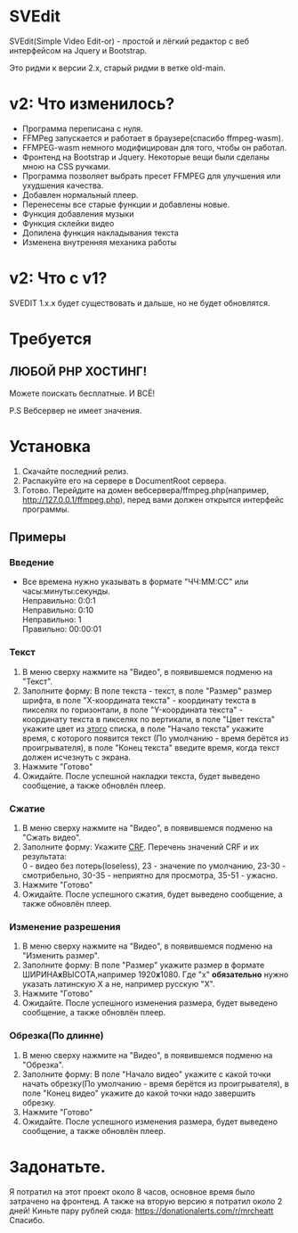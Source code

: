 # SVEdit
SVEdit(Simple Video Edit-or) - простой и лёгкий редактор с веб интерфейсом на Jquery и Bootstrap.

Это ридми к версии 2.х, старый ридми в ветке old-main.

# v2: Что изменилось?

- Программа переписана с нуля.
- FFMPeg запускается и работает в браузере(спасибо ffmpeg-wasm). 
- FFMPEG-wasm немного модифицирован для того, чтобы он работал. 
- Фронтенд на Bootstrap и Jquery. Некоторые вещи были сделаны мною на CSS ручками.
- Программа позволяет выбрать пресет FFMPEG для улучшения или ухудшения качества.
- Добавлен нормальный плеер.
- Перенесены все старые функции и добавлены новые.
- Функция добавления музыки
- Функция склейки видео
- Допилена функция накладывания текста
- Изменена внутренняя механика работы

# v2: Что с v1?
SVEDIT 1.x.x будет существовать и дальше, но не будет обновлятся.

# Требуется
## ЛЮБОЙ PHP ХОСТИНГ!
Можете поискать бесплатные.
И ВСЁ!

P.S Вебсервер не имеет значения.

# Установка
1. Скачайте последний релиз.
2. Распакуйте его на сервере в DocumentRoot сервера.
3. Готово. Перейдите на домен вебсервера/ffmpeg.php(например, http://127.0.0.1/ffmpeg.php), перед вами должен открытся интерфейс программы.

## Примеры

### Введение
* Все времена нужно указывать в формате "ЧЧ:ММ:СС" или часы:минуты:секунды.
<br>Неправильно: 0:0:1 <br>Неправильно: 0:10<br>Неправильно: 1<br>Правильно: 00:00:01
### Текст 
1. В меню сверху нажмите на "Видео", в появившемся подменю на "Текст".
2. Заполните форму: В поле текста - текст, в поле "Размер" размер шрифта, в поле "X-координата текста" - координату текста в пикселях по горизонтали, в поле "Y-координата текста" - координату текста в пикселях по вертикали, в поле "Цвет текста" укажите цвет из [этого](http://ffmpeg.org/ffmpeg-utils.html#color-syntax) списка, в поле "Начало текста" укажите время, с которого появится текст (По умолчанию - время берётся из проигрывателя), в поле "Конец текста" введите время, когда текст должен исчезнуть с экрана.
3. Нажмите "Готово"
4. Ожидайте. После успешной накладки текста, будет выведено сообщение, а также обновлён плеер.

### Сжатие 
1. В меню сверху нажмите на "Видео", в появившемся подменю на "Сжать видео".
2. Заполните форму: Укажите [CRF](https://trac.ffmpeg.org/wiki/Encode/H.264#crf). Перечень значений CRF и их результата: <br>0 - видео без потерь(loseless), 23 - значение по умолчанию, 23-30 - смотрибельно, 30-35 - неприятно для просмотра, 35-51 - ужасно.
3. Нажмите "Готово"
4. Ожидайте. После успешного сжатия, будет выведено сообщение, а также обновлён плеер. 

### Изменение разрешения 
1. В меню сверху нажмите на "Видео", в появившемся подменю на "Изменить размер".
2. Заполните форму: В поле "Размер" укажите размер в формате ШИРИНА**x**ВЫСОТА,например 1920**x**1080. Где "x" **обязательно** нужно указать латинскую X а не, например русскую "Х".
3. Нажмите "Готово"
4. Ожидайте. После успешного изменения размера, будет выведено сообщение, а также обновлён плеер. 

### Обрезка(По длинне)
1. В меню сверху нажмите на "Видео", в появившемся подменю на "Обрезка".
2. Заполните форму: В поле "Начало видео" укажите с какой точки начать обрезку(По умолчанию - время берётся из проигрывателя), в поле "Конец видео" укажите до какой точки надо завершить обрезку.
3. Нажмите "Готово"
4. Ожидайте. После успешного изменения размера, будет выведено сообщение, а также обновлён плеер. 

# Задонатьте.
Я потратил на этот проект около 8 часов, основное время было затрачено на фронтенд.
А также на вторую версию я потратил около 2 дней!
Киньте пару рублей сюда: https://donationalerts.com/r/mrcheatt
Спасибо.
